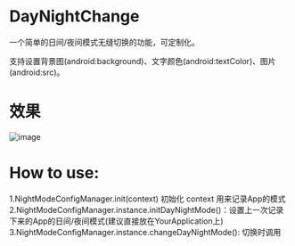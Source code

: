 # DayNightChange

  一个简单的日间/夜间模式无缝切换的功能，可定制化。
  
  支持设置背景图(android:background)、文字颜色(android:textColor)、图片(android:src)。

# 效果
![image](https://github.com/Roongf/DayNightChange/blob/master/device-2021-01-18-153822.gif)  

# How to use:

 1.NightModeConfigManager.init(context) 初始化 context 用来记录App的模式  
 2.NightModeConfigManager.instance.initDayNightMode()：设置上一次记录下来的App的日间/夜间模式(建议直接放在YourApplication上)  
 3.NightModeConfigManager.instance.changeDayNightMode(): 切换时调用
